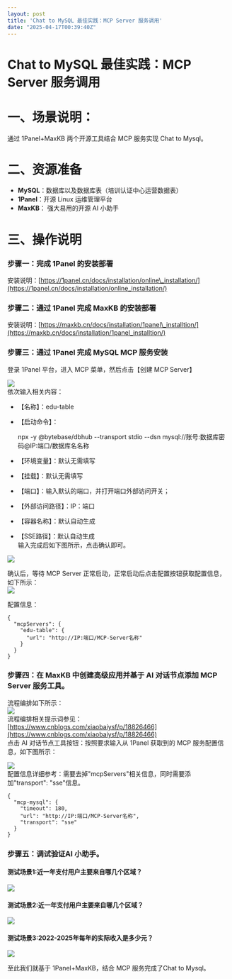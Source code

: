```yaml
---
layout: post
title: 'Chat to MySQL 最佳实践：MCP Server 服务调用'
date: "2025-04-17T00:39:40Z"
---
```

Chat to MySQL 最佳实践：MCP Server 服务调用
==================================

一、场景说明：
=======

通过 1Panel+MaxKB 两个开源工具结合 MCP 服务实现 Chat to Mysql。

二、资源准备
======

*   **MySQL**：数据库以及数据库表（培训认证中心运营数据表）
*   **1Panel**：开源 Linux 运维管理平台
*   **MaxKB**： 强大易用的开源 AI 小助手

三、操作说明
======

### 步骤一：完成 1Panel 的安装部署

安装说明：[https://1panel.cn/docs/installation/online\_installation/](https://1panel.cn/docs/installation/online_installation/)

### 步骤二：通过 1Panel 完成 MaxKB 的安装部署

安装说明：[https://maxkb.cn/docs/installation/1panel\_installtion/](https://maxkb.cn/docs/installation/1panel_installtion/)

### 步骤三：通过 1Panel 完成 MySQL MCP 服务安装

登录 1Panel 平台，进入 MCP 菜单，然后点击【创建 MCP Server】

![](https://img2024.cnblogs.com/blog/3600464/202504/3600464-20250416153910024-915109672.png)  
依次输入相关内容：

*   【名称】：edu-table
*   【启动命令】：

    npx -y @bytebase/dbhub --transport stdio --dsn 
    mysql://账号:数据库密码@IP:端口/数据库名名称
    

*   【环境变量】：默认无需填写
*   【挂载】：默认无需填写
*   【端口】：输入默认的端口，并打开端口外部访问开关；
*   【外部访问路径】：IP：端口
*   【容器名称】：默认自动生成
*   【SSE路径】：默认自动生成  
    输入完成后如下图所示，点击确认即可。

![](https://img2024.cnblogs.com/blog/3600464/202504/3600464-20250416154639684-2105443311.png)

确认后，等待 MCP Server 正常启动，正常启动后点击配置按钮获取配置信息，如下所示：  
![](https://img2024.cnblogs.com/blog/3600464/202504/3600464-20250416154908739-1957485941.png)

配置信息：

    {
      "mcpServers": {
        "edu-table": {
          "url": "http://IP:端口/MCP-Server名称"
        }
      }
    }
    

### 步骤四：在 MaxKB 中创建高级应用并基于 AI 对话节点添加 MCP Server 服务工具。

流程编排如下所示：  
![](https://img2024.cnblogs.com/blog/3600464/202504/3600464-20250416155335702-1939580715.png)  
流程编排相关提示词参见：[https://www.cnblogs.com/xiaobaiysf/p/18826466](https://www.cnblogs.com/xiaobaiysf/p/18826466)  
点击 AI 对话节点工具按钮：按照要求输入从 1Panel 获取到的 MCP 服务配置信息，如下图所示：

![](https://img2024.cnblogs.com/blog/3600464/202504/3600464-20250416155549457-1542247830.png)  
配置信息详细参考：需要去掉"mcpServers"相关信息，同时需要添加"transport": "sse"信息。

    {
      "mcp-mysql": {
        "timeout": 180,
        "url": "http://IP:端口/MCP-Server名称",
        "transport": "sse"
      }
    }
    

### 步骤五：调试验证AI 小助手。

#### 测试场景1:近一年支付用户主要来自哪几个区域？

![](https://img2024.cnblogs.com/blog/3600464/202504/3600464-20250416155910468-355713346.png)

#### 测试场景2:近一年支付用户主要来自哪几个区域？

![](https://img2024.cnblogs.com/blog/3600464/202504/3600464-20250416160019668-803783519.png)

#### 测试场景3:2022-2025年每年的实际收入是多少元？

![](https://img2024.cnblogs.com/blog/3600464/202504/3600464-20250416160059893-860264614.png)

至此我们就基于 1Panel+MaxKB，结合 MCP 服务完成了Chat to Mysql。